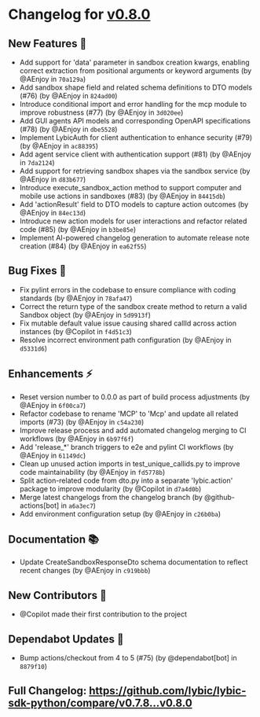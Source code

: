 # Changelog for [v0.8.0](https://github.com/lybic/lybic-sdk-python/releases/tag/v0.8.0)

## New Features 🎉
- Add support for 'data' parameter in sandbox creation kwargs, enabling correct extraction from positional arguments or keyword arguments (by @AEnjoy in `70a129a`)
- Add sandbox shape field and related schema definitions to DTO models (#76) (by @AEnjoy in `824ad00`)
- Introduce conditional import and error handling for the mcp module to improve robustness (#77) (by @AEnjoy in `3d020ee`)
- Add GUI agents API models and corresponding OpenAPI specifications (#78) (by @AEnjoy in `dbe5528`)
- Implement LybicAuth for client authentication to enhance security (#79) (by @AEnjoy in `ac88395`)
- Add agent service client with authentication support (#81) (by @AEnjoy in `7da2124`)
- Add support for retrieving sandbox shapes via the sandbox service (by @AEnjoy in `d83b677`)
- Introduce execute_sandbox_action method to support computer and mobile use actions in sandboxes (#83) (by @AEnjoy in `84415db`)
- Add 'actionResult' field to DTO models to capture action outcomes (by @AEnjoy in `84ec13d`)
- Introduce new action models for user interactions and refactor related code (#85) (by @AEnjoy in `b3be85e`)
- Implement AI-powered changelog generation to automate release note creation (#84) (by @AEnjoy in `ea62f55`)

## Bug Fixes 🐛
- Fix pylint errors in the codebase to ensure compliance with coding standards (by @AEnjoy in `78afa47`)
- Correct the return type of the sandbox create method to return a valid Sandbox object (by @AEnjoy in `5d9913f`)
- Fix mutable default value issue causing shared callId across action instances (by @Copilot in `f4d51c3`)
- Resolve incorrect environment path configuration (by @AEnjoy in `d5331d6`)

## Enhancements ⚡
- Reset version number to 0.0.0 as part of build process adjustments (by @AEnjoy in `6f00ca7`)
- Refactor codebase to rename 'MCP' to 'Mcp' and update all related imports (#73) (by @AEnjoy in `c54a230`)
- Improve release process and add automated changelog merging to CI workflows (by @AEnjoy in `6b97f6f`)
- Add 'release_*' branch triggers to e2e and pylint CI workflows (by @AEnjoy in `61149dc`)
- Clean up unused action imports in test_unique_callids.py to improve code maintainability (by @AEnjoy in `fd5778b`)
- Split action-related code from dto.py into a separate 'lybic.action' package to improve modularity (by @Copilot in `d7a4d0b`)
- Merge latest changelogs from the changelog branch (by @github-actions[bot] in `a6a3ec7`)
- Add environment configuration setup (by @AEnjoy in `c26b0ba`)

## Documentation 📚
- Update CreateSandboxResponseDto schema documentation to reflect recent changes (by @AEnjoy in `c919bbb`)

## New Contributors 🌟
- @Copilot made their first contribution to the project

## Dependabot Updates 🤖
- Bump actions/checkout from 4 to 5 (#75) (by @dependabot[bot] in `8879f10`)

**Full Changelog**: https://github.com/lybic/lybic-sdk-python/compare/v0.7.8...v0.8.0
--------
